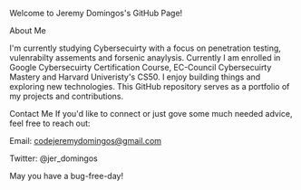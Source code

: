 Welcome to Jeremy Domingos's GitHub Page! 

About Me

I'm currently studying Cybersecuirty with a focus on penetration testing, vulenrabilty assements and forsenic anaylysis. Currently I am enrolled in Google Cybersecuirty Certification Course, EC-Council Cybersecuirty Mastery and Harvard Univeristy's CS50. I enjoy building things and exploring new technologies. This GitHub repository serves as a portfolio of my projects and contributions.

Contact Me
If you'd like to connect or just gove some much needed advice, feel free to reach out:

Email: codejeremydomingos@gmail.com

Twitter: @jer_domingos

May you have a bug-free-day!


